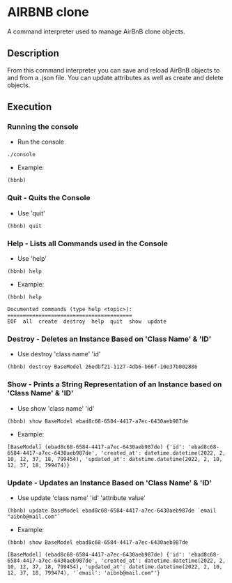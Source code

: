 # AIRBNB clone

A command interpreter used to manage AirBnB clone objects. 

## Description

From this command interpreter you can save and reload AirBnB objects to and from a .json file. You can update attributes as well as create and delete objects. 

## Execution


### Running the console

 * Run the console
```
./console
```
 * Example:
 ```
 (hbnb)
 ```
 
 ### Quit - Quits the Console
 * Use 'quit'
 ```
 (hbnb) quit
 ```

### Help - Lists all Commands used in the Console

* Use 'help'
```
(hbnb) help
```
* Example:
```
(hbnb) help

Documented commands (type help <topic>):
========================================
EOF  all  create  destroy  help  quit  show  update
```
### Destroy - Deletes an Instance Based on 'Class Name' & 'ID'

* Use destroy 'class name' 'id'
```
(hbnb) destroy BaseModel 26edbf21-1127-4db6-b66f-10e37b002886
```
### Show - Prints a String Representation  of an Instance based on 'Class Name' & 'ID'

* Use show 'class name' 'id'
```
(hbnb) show BaseModel ebad8c68-6584-4417-a7ec-6430aeb987de
```
* Example:
```
[BaseModel] (ebad8c68-6584-4417-a7ec-6430aeb987de) {'id': 'ebad8c68-6584-4417-a7ec-6430aeb987de', 'created_at': datetime.datetime(2022, 2, 10, 12, 37, 18, 799454), 'updated_at': datetime.datetime(2022, 2, 10, 12, 37, 18, 799474)}
```
### Update - Updates an Instance Based on 'Class Name' & 'ID'

* Use update 'class name' 'id' 'attribute value'
```
(hbnb) update BaseModel ebad8c68-6584-4417-a7ec-6430aeb987de `email "aibnb@mail.com"`
```
* Example:
```
(hbnb) show BaseModel ebad8c68-6584-4417-a7ec-6430aeb987de
```
```
[BaseModel] (ebad8c68-6584-4417-a7ec-6430aeb987de) {'id': 'ebad8c68-6584-4417-a7ec-6430aeb987de', 'created_at': datetime.datetime(2022, 2, 10, 12, 37, 18, 799454), 'updated_at': datetime.datetime(2022, 2, 10, 12, 37, 18, 799474), '`email': 'aibnb@mail.com"'}
```